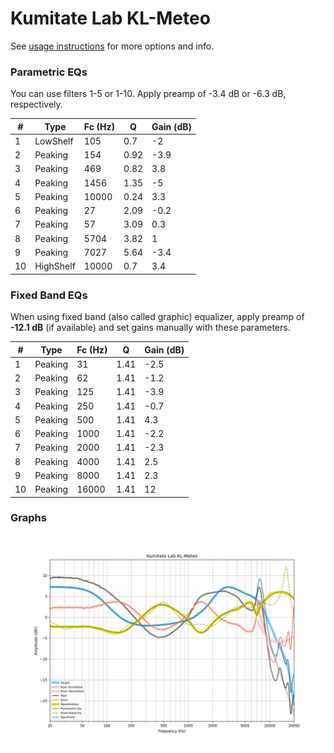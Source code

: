 # Kumitate Lab KL-Meteo
See [usage instructions](https://github.com/jaakkopasanen/AutoEq#usage) for more options and info.

### Parametric EQs
You can use filters 1-5 or 1-10. Apply preamp of -3.4 dB or -6.3 dB, respectively.

|   # | Type      |   Fc (Hz) |    Q |   Gain (dB) |
|-----|-----------|-----------|------|-------------|
|   1 | LowShelf  |       105 | 0.7  |        -2   |
|   2 | Peaking   |       154 | 0.92 |        -3.9 |
|   3 | Peaking   |       469 | 0.82 |         3.8 |
|   4 | Peaking   |      1456 | 1.35 |        -5   |
|   5 | Peaking   |     10000 | 0.24 |         3.3 |
|   6 | Peaking   |        27 | 2.09 |        -0.2 |
|   7 | Peaking   |        57 | 3.09 |         0.3 |
|   8 | Peaking   |      5704 | 3.82 |         1   |
|   9 | Peaking   |      7027 | 5.64 |        -3.4 |
|  10 | HighShelf |     10000 | 0.7  |         3.4 |

### Fixed Band EQs
When using fixed band (also called graphic) equalizer, apply preamp of **-12.1 dB** (if available) and set gains manually with these parameters.

|   # | Type    |   Fc (Hz) |    Q |   Gain (dB) |
|-----|---------|-----------|------|-------------|
|   1 | Peaking |        31 | 1.41 |        -2.5 |
|   2 | Peaking |        62 | 1.41 |        -1.2 |
|   3 | Peaking |       125 | 1.41 |        -3.9 |
|   4 | Peaking |       250 | 1.41 |        -0.7 |
|   5 | Peaking |       500 | 1.41 |         4.3 |
|   6 | Peaking |      1000 | 1.41 |        -2.2 |
|   7 | Peaking |      2000 | 1.41 |        -2.3 |
|   8 | Peaking |      4000 | 1.41 |         2.5 |
|   9 | Peaking |      8000 | 1.41 |         2.3 |
|  10 | Peaking |     16000 | 1.41 |        12   |

### Graphs
![](./Kumitate%20Lab%20KL-Meteo.png)
